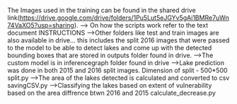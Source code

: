 The Images used in the training can be found in the shared drive link(https://drive.google.com/drive/folders/1Pu5Lut5eJGYv5gAi1BMRe7uWn74VaXO5?usp=sharing).
--> On how the scripts work refer to the text document INSTRUCTIONS
-->Other folders like test and train images are also available in drive... this includes the split 2016 images that were passed to the model to be able to detect lakes and come up with the detected bounding boxes that are stored in outputs folder found in  drive.
-->The custom model is in inferencegraph folder found in drive
-->Lake prediction was done in both 2015 and 2016 split images. Dimension of split - 500*500 split.py
-->The area of the lakes detected is calculated and converted to csv savingCSV.py
-->Classifying the lakes based on extent of vulnerability based on the area diffrence btwn 2016 and 2015 calculate_decrease.py
